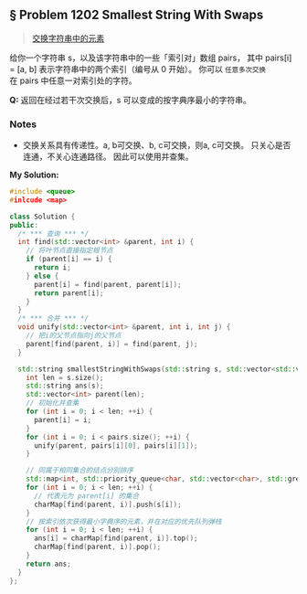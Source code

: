 ## § Problem 1202 Smallest String With Swaps
> [交换字符串中的元素](
https://leetcode-cn.com/problems/smallest-string-with-swaps/)

给你一个字符串 s，以及该字符串中的一些「索引对」数组 pairs，
其中 pairs[i] = [a, b] 表示字符串中的两个索引（编号从 0 开始）。
你可以 `任意多次交换` 在 pairs 中任意一对索引处的字符。

**Q:** 返回在经过若干次交换后，s 可以变成的按字典序最小的字符串。


### Notes
* 交换关系具有传递性。a, b可交换、b, c可交换，则a, c可交换。
只关心是否连通，不关心连通路径。
因此可以使用并查集。


**My Solution:**
```cpp
#include <queue>
#inlcude <map>

class Solution {
public:
  /* *** 查询 *** */
  int find(std::vector<int> &parent, int i) {
    // 将叶节点直接指定根节点
    if (parent[i] == i) {
      return i;
    } else {
      parent[i] = find(parent, parent[i]);
      return parent[i];
    }
  }
  /* *** 合并 *** */
  void unify(std::vector<int> &parent, int i, int j) {
    // 把i的父节点指向j的父节点
    parent[find(parent, i)] = find(parent, j);
  }

  std::string smallestStringWithSwaps(std::string s, std::vector<std::vector<int>> &pairs) {
    int len = s.size();
    std::string ans(s);
    std::vector<int> parent(len);
    // 初始化并查集
    for (int i = 0; i < len; ++i) {
      parent[i] = i;
    }
    for (int i = 0; i < pairs.size(); ++i) {
      unify(parent, pairs[i][0], pairs[i][1]);
    }

    // 同属于相同集合的结点分别排序
    std::map<int, std::priority_queue<char, std::vector<char>, std::greater<char>>> charMap;
    for (int i = 0; i < len; ++i) {
      // 代表元为 parent[i] 的集合
      charMap[find(parent, i)].push(s[i]);
    }
    // 按索引依次获得最小字典序的元素，并在对应的优先队列弹栈
    for (int i = 0; i < len; ++i) {
      ans[i] = charMap[find(parent, i)].top();
      charMap[find(parent, i)].pop();
    }
    return ans;
  }
};
```

